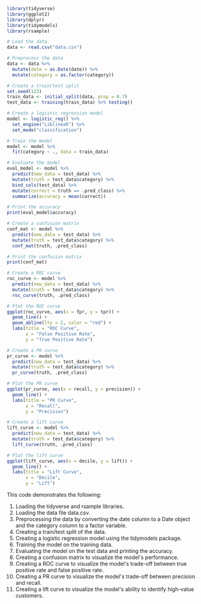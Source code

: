 ```r
library(tidyverse)
library(ggplot2)
library(dplyr)
library(tidymodels)
library(rsample)

# Load the data
data <- read.csv("data.csv")

# Preprocess the data
data <- data %>%
  mutate(date = as.Date(date)) %>%
  mutate(category = as.factor(category))

# Create a train/test split
set.seed(123)
train_data <- initial_split(data, prop = 0.7)
test_data <- training(train_data) %>% testing()

# Create a logistic regression model
model <- logistic_reg() %>%
  set_engine("LiblineaR") %>%
  set_mode("classification")

# Train the model
model <- model %>%
  fit(category ~ ., data = train_data)

# Evaluate the model
eval_model <- model %>%
  predict(new_data = test_data) %>%
  mutate(truth = test_data$category) %>%
  bind_cols(test_data) %>%
  mutate(correct = truth == .pred_class) %>%
  summarize(accuracy = mean(correct))

# Print the accuracy
print(eval_model$accuracy)

# Create a confusion matrix
conf_mat <- model %>%
  predict(new_data = test_data) %>%
  mutate(truth = test_data$category) %>%
  conf_mat(truth, .pred_class)

# Print the confusion matrix
print(conf_mat)

# Create a ROC curve
roc_curve <- model %>%
  predict(new_data = test_data) %>%
  mutate(truth = test_data$category) %>%
  roc_curve(truth, .pred_class)

# Plot the ROC curve
ggplot(roc_curve, aes(x = fpr, y = tpr)) +
  geom_line() +
  geom_abline(lty = 2, color = "red") +
  labs(title = "ROC Curve",
       x = "False Positive Rate",
       y = "True Positive Rate")

# Create a PR curve
pr_curve <- model %>%
  predict(new_data = test_data) %>%
  mutate(truth = test_data$category) %>%
  pr_curve(truth, .pred_class)

# Plot the PR curve
ggplot(pr_curve, aes(x = recall, y = precision)) +
  geom_line() +
  labs(title = "PR Curve",
       x = "Recall",
       y = "Precision")

# Create a lift curve
lift_curve <- model %>%
  predict(new_data = test_data) %>%
  mutate(truth = test_data$category) %>%
  lift_curve(truth, .pred_class)

# Plot the lift curve
ggplot(lift_curve, aes(x = decile, y = lift)) +
  geom_line() +
  labs(title = "Lift Curve",
       x = "Decile",
       y = "Lift")
```

This code demonstrates the following:

1. Loading the tidyverse and rsample libraries.
2. Loading the data file data.csv.
3. Preprocessing the data by converting the date column to a Date object and the category column to a factor variable.
4. Creating a train/test split of the data.
5. Creating a logistic regression model using the tidymodels package.
6. Training the model on the training data.
7. Evaluating the model on the test data and printing the accuracy.
8. Creating a confusion matrix to visualize the model's performance.
9. Creating a ROC curve to visualize the model's trade-off between true positive rate and false positive rate.
10. Creating a PR curve to visualize the model's trade-off between precision and recall.
11. Creating a lift curve to visualize the model's ability to identify high-value customers.